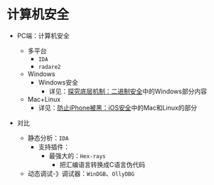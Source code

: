 # 计算机安全

* PC端：计算机安全
    * 多平台
      * `IDA`
      * `radare2`
    * Windows
      * Windows安全
        * 详见：[探究底层机制：二进制安全](https://book.crifan.com/books/explore_underlying_mechanism_binary_security/website/)中的Windows部分内容
    * Mac+Linux
      * 详见：[防止iPhone被黑：iOS安全](https://book.crifan.com/books/prevent_iphone_hacked_ios_security/website/)中的Mac和Linux的部分

* 对比
  * 静态分析：`IDA`
    * 支持插件：
      * 最强大的：`Hex-rays`
        * 把汇编语言转换成C语言伪代码
  * 动态调试-》调试器：`WinDGB`、`OllyDBG`
